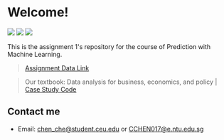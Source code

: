 # Welcome!
![](https://img.shields.io/badge/Process-100%25-green) 
![](https://img.shields.io/badge/Language-Python-9cf.svg) 
![](https://img.shields.io/badge/Email-chen__che@student.ceu.edu-lightgrey.svg?style=social&logo=github)

This is the assignment 1's repository for the course of Prediction with Machine Learning.
> [Assignment Data Link](https://osf.io/g8p9j/ "Assignment Data Link")

> Our textbook: Data analysis for business, economics, and policy | 
> [Case Study Code](https://osf.io/g8p9j/ "Case Study Code")

## Contact me
- Email: chen_che@student.ceu.edu or CCHEN017@e.ntu.edu.sg
